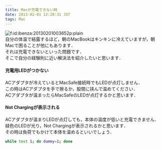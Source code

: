 ```yaml
---
title: Macが充電できない時
date: 2013-02-01 12:28:31 JST
tags: Mac
---
```


<span itemscope itemtype="http://schema.org/Photograph"><img src="http://cdn-ak.f.st-hatena.com/images/fotolife/i/ibenza/20130201/20130201003652.png" alt="f:id:ibenza:20130201003652p:plain" title="f:id:ibenza:20130201003652p:plain" class="hatena-fotolife" itemprop="image"></span><br />
自分の体温で結露するほど，朝のMacBookはキンキンに冷えていますが，朝Macで困ることが他にもあります．<br />
それは充電できないといった問題です．<br />
そこで自分の経験則に近い解決法を紹介したいと思います．

#### 充電用LEDがつかない

ACアダプタが冷えているとMacSafe接続時でもLEDが点灯しません．<br />
この時はACアダプタを手で擦るか，股間に挟んで温めてください．<br />
ACアダプタが温まったらMacSafeのLEDが点灯するかと思います．

#### Not Chargingが表示される

ACアダプタが温まりLEDが点灯しても，本体の温度が低いと充電できません．<br />
緑色のLEDが光り，Not Chargingが表示されるかと思います．<br />
その時は負荷でもかけて本体を温めるといいでしょう．

```sh
while test 1; do dummy=1; done
```


